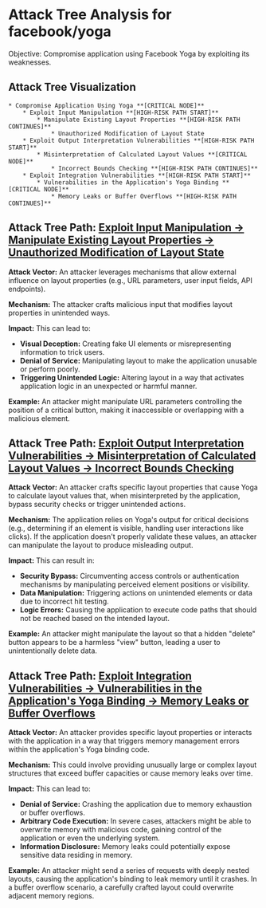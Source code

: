 # Attack Tree Analysis for facebook/yoga

Objective: Compromise application using Facebook Yoga by exploiting its weaknesses.

## Attack Tree Visualization

```
* Compromise Application Using Yoga **[CRITICAL NODE]**
    * Exploit Input Manipulation **[HIGH-RISK PATH START]**
        * Manipulate Existing Layout Properties **[HIGH-RISK PATH CONTINUES]**
            * Unauthorized Modification of Layout State
    * Exploit Output Interpretation Vulnerabilities **[HIGH-RISK PATH START]**
        * Misinterpretation of Calculated Layout Values **[CRITICAL NODE]**
            * Incorrect Bounds Checking **[HIGH-RISK PATH CONTINUES]**
    * Exploit Integration Vulnerabilities **[HIGH-RISK PATH START]**
        * Vulnerabilities in the Application's Yoga Binding **[CRITICAL NODE]**
            * Memory Leaks or Buffer Overflows **[HIGH-RISK PATH CONTINUES]**
```


## Attack Tree Path: [Exploit Input Manipulation -> Manipulate Existing Layout Properties -> Unauthorized Modification of Layout State](./attack_tree_paths/exploit_input_manipulation_-_manipulate_existing_layout_properties_-_unauthorized_modification_of_la_501563c8.md)

**Attack Vector:** An attacker leverages mechanisms that allow external influence on layout properties (e.g., URL parameters, user input fields, API endpoints).

**Mechanism:** The attacker crafts malicious input that modifies layout properties in unintended ways.

**Impact:** This can lead to:

*   **Visual Deception:**  Creating fake UI elements or misrepresenting information to trick users.
*   **Denial of Service:**  Manipulating layout to make the application unusable or perform poorly.
*   **Triggering Unintended Logic:** Altering layout in a way that activates application logic in an unexpected or harmful manner.

**Example:** An attacker might manipulate URL parameters controlling the position of a critical button, making it inaccessible or overlapping with a malicious element.

## Attack Tree Path: [Exploit Output Interpretation Vulnerabilities -> Misinterpretation of Calculated Layout Values -> Incorrect Bounds Checking](./attack_tree_paths/exploit_output_interpretation_vulnerabilities_-_misinterpretation_of_calculated_layout_values_-_inco_94e96097.md)

**Attack Vector:** An attacker crafts specific layout properties that cause Yoga to calculate layout values that, when misinterpreted by the application, bypass security checks or trigger unintended actions.

**Mechanism:** The application relies on Yoga's output for critical decisions (e.g., determining if an element is visible, handling user interactions like clicks). If the application doesn't properly validate these values, an attacker can manipulate the layout to produce misleading output.

**Impact:** This can result in:

*   **Security Bypass:**  Circumventing access controls or authentication mechanisms by manipulating perceived element positions or visibility.
*   **Data Manipulation:**  Triggering actions on unintended elements or data due to incorrect hit testing.
*   **Logic Errors:** Causing the application to execute code paths that should not be reached based on the intended layout.

**Example:** An attacker might manipulate the layout so that a hidden "delete" button appears to be a harmless "view" button, leading a user to unintentionally delete data.

## Attack Tree Path: [Exploit Integration Vulnerabilities -> Vulnerabilities in the Application's Yoga Binding -> Memory Leaks or Buffer Overflows](./attack_tree_paths/exploit_integration_vulnerabilities_-_vulnerabilities_in_the_application's_yoga_binding_-_memory_lea_3b3df419.md)

**Attack Vector:** An attacker provides specific layout properties or interacts with the application in a way that triggers memory management errors within the application's Yoga binding code.

**Mechanism:**  This could involve providing unusually large or complex layout structures that exceed buffer capacities or cause memory leaks over time.

**Impact:** This can lead to:

*   **Denial of Service:** Crashing the application due to memory exhaustion or buffer overflows.
*   **Arbitrary Code Execution:** In severe cases, attackers might be able to overwrite memory with malicious code, gaining control of the application or even the underlying system.
*   **Information Disclosure:**  Memory leaks could potentially expose sensitive data residing in memory.

**Example:** An attacker might send a series of requests with deeply nested layouts, causing the application's binding to leak memory until it crashes. In a buffer overflow scenario, a carefully crafted layout could overwrite adjacent memory regions.


